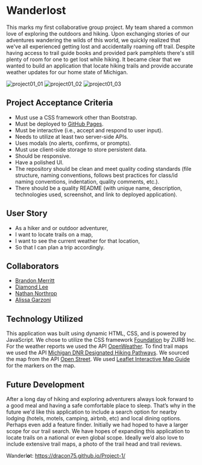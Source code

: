 # Wanderl**o**st
This marks my first collaborative group project. My team shared a common love of exploring the outdoors and hiking. Upon exchanging stories of our adventures wandering the wilds of this world, we quickly realized that we've all experienced getting lost and accidentally roaming off trail. Despite having access to trail guide books and provided park pamphlets there's still plenty of room for one to get lost while hiking. It became clear that we wanted to build an application that locate hiking trails and provide accurate weather updates for our home state of Michigan. 

![project01_01](https://user-images.githubusercontent.com/76264693/111017465-bd025a80-8381-11eb-84f3-3dc7cee91ad4.png)
![project01_02](https://user-images.githubusercontent.com/76264693/111017466-bf64b480-8381-11eb-84f3-ae7efc251175.png)
![project01_03](https://user-images.githubusercontent.com/76264693/111017470-c12e7800-8381-11eb-9ece-d5200057fc7d.png)

## Project Acceptance Criteria
* Must use a CSS framework other than Bootstrap.
* Must be deployed to [GitHub Pages](https://pages.github.com/).
* Must be interactive (i.e., accept and respond to user input).
* Needs to utilize at least two server-side APIs.
* Uses modals (no alerts, confirms, or prompts).
* Must use client-side storage to store persistent data.
* Should be responsive.
* Have a polished UI.
* The repository should be clean and meet quality coding standards (file structure, naming conventions, follows best practices for class/id naming conventions, indentation, quality comments, etc.).
* There should be a quality README (with unique name, description, technologies used, screenshot, and link to deployed application).

## User Story
* As a hiker and or outdoor adventurer,
* I want to locate trails on a map,
* I want to see the current weather for that location,
* So that I can plan a trip accordingly.

## Collaborators
* [Brandon Merritt](https://github.com/CrispyCoder817)
* [Diamond Lee](https://github.com/leediamo)
* [Nathan Northrop](https://github.com/Dracon75?tab=repositories)
* [Alissa Garzoni](https://github.com/RevyWatson)

## Technology Utilized
This application was built using dynamic HTML, CSS, and is powered by JavaScript. We chose to utilize the CSS framework [Foundation](https://get.foundation/) by ZURB Inc. For the weather reports we used the API [OpenWeather](https://openweathermap.org/). To find trail maps we used the API [Michigan DNR Designated Hiking Pathways](https://gis-midnr.opendata.arcgis.com/datasets/3d190eb423fa4e578049faf36654a8ab_1/data?geometry=-123.954%2C38.557%2C-50.873%2C49.561). We sourced the map from the API [Open Street](https://www.openstreetmap.org/#map=6/38.891/-97.141). We used [Leaflet Interactive Map Guide](https://leafletjs.com/) for the markers on the map.

## Future Development
After a long day of hiking and exploring adventurers always look forward to a good meal and having a safe comfortable place to sleep. That’s why in the future we'd like this application to include a search option for nearby lodging (hotels, motels, camping, airbnb, etc) and local dining options. Perhaps even add a feature finder. Initially we had hoped to have a larger scope for our trail search. We have hopes of expanding this application to locate trails on a national or even global scope. Ideally we’d also love to include extensive trail maps, a photo of the trail head and trail reviews.


Wanderl**o**t: https://dracon75.github.io/Project-1/
